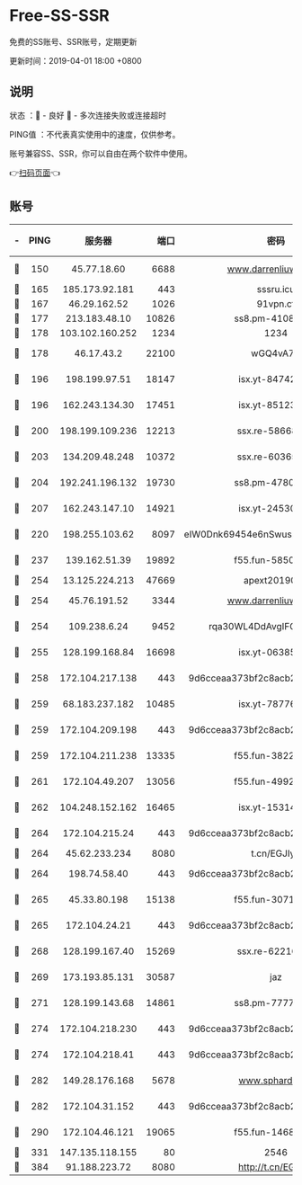 # Free-SS-SSR

免费的SS账号、SSR账号，定期更新

更新时间：2019-04-01 18:00 +0800

## 说明

状态     ：🙂 - 良好 🙁 - 多次连接失败或连接超时

PING值   ：不代表真实使用中的速度，仅供参考。

账号兼容SS、SSR，你可以自由在两个软件中使用。

👉[扫码页面](https://liesauer.github.io/Free-SS-SSR/)👈

## 账号

|-|PING|服务器|端口|密码|加密方式|区域|
|:----:|:----:|:-----:|-----:|:----:|:----:|:----:|
|🙂|150|45.77.18.60|6688|www.darrenliuwei.com|aes-256-cfb|JP|
|🙂|165|185.173.92.181|443|sssru.icu|rc4-md5|RU|
|🙂|167|46.29.162.52|1026|91vpn.cf|rc4-md5|RU|
|🙂|177|213.183.48.10|10826|ss8.pm-41087139|rc4-md5|RU|
|🙂|178|103.102.160.252|1234|1234|rc4-md5|JP|
|🙂|178|46.17.43.2|22100|wGQ4vA7D|aes-256-gcm|RU|
|🙂|196|198.199.97.51|18147|isx.yt-84742242|aes-256-cfb|US|
|🙂|196|162.243.134.30|17451|isx.yt-85123284|aes-256-cfb|US|
|🙂|200|198.199.109.236|12213|ssx.re-58668032|aes-256-cfb|US|
|🙂|203|134.209.48.248|10372|ssx.re-60365816|aes-256-cfb|US|
|🙂|204|192.241.196.132|19730|ss8.pm-47802569|aes-256-cfb|US|
|🙂|207|162.243.147.10|14921|isx.yt-24530489|aes-256-cfb|US|
|🙂|220|198.255.103.62|8097|eIW0Dnk69454e6nSwuspv9DmS201tQ0D|aes-256-cfb|US|
|🙂|237|139.162.51.39|19892|f55.fun-58509314|aes-256-cfb|SG|
|🙂|254|13.125.224.213|47669|apext2019001|chacha20|KR|
|🙂|254|45.76.191.52|3344|www.darrenliuwei.com|aes-256-cfb|AU|
|🙂|254|109.238.6.24|9452|rqa30WL4DdAvgIFG6Fs3znzTa|aes-256-cfb|FR|
|🙂|255|128.199.168.84|16698|isx.yt-06385853|aes-256-cfb|SG|
|🙂|258|172.104.217.138|443|9d6cceaa373bf2c8acb22e60b6a58be6|aes-256-cfb|US|
|🙂|259|68.183.237.182|10485|isx.yt-78776006|aes-256-cfb|SG|
|🙂|259|172.104.209.198|443|9d6cceaa373bf2c8acb22e60b6a58be6|aes-256-cfb|US|
|🙂|259|172.104.211.238|13335|f55.fun-38225269|aes-256-cfb|US|
|🙂|261|172.104.49.207|13056|f55.fun-49921505|aes-256-cfb|SG|
|🙂|262|104.248.152.162|16465|isx.yt-15314560|aes-256-cfb|SG|
|🙂|264|172.104.215.24|443|9d6cceaa373bf2c8acb22e60b6a58be6|aes-256-cfb|US|
|🙂|264|45.62.233.234|8080|t.cn/EGJIyrl|rc4-md5|CA|
|🙂|264|198.74.58.40|443|9d6cceaa373bf2c8acb22e60b6a58be6|aes-256-cfb|US|
|🙂|265|45.33.80.198|15138|f55.fun-30713241|aes-256-cfb|US|
|🙂|265|172.104.24.21|443|9d6cceaa373bf2c8acb22e60b6a58be6|aes-256-cfb|US|
|🙂|268|128.199.167.40|15269|ssx.re-62216229|aes-256-cfb|SG|
|🙂|269|173.193.85.131|30587|jaz|aes-256-cfb|US|
|🙂|271|128.199.143.68|14861|ss8.pm-77770348|aes-256-cfb|SG|
|🙂|274|172.104.218.230|443|9d6cceaa373bf2c8acb22e60b6a58be6|aes-256-cfb|US|
|🙂|274|172.104.218.41|443|9d6cceaa373bf2c8acb22e60b6a58be6|aes-256-cfb|US|
|🙂|282|149.28.176.168|5678|www.sphard.com|aes-256-cfb|SG|
|🙂|282|172.104.31.152|443|9d6cceaa373bf2c8acb22e60b6a58be6|aes-256-cfb|US|
|🙂|290|172.104.46.121|19065|f55.fun-14688385|aes-256-cfb|SG|
|🙂|331|147.135.118.155|80|2546|chacha20|US|
|🙂|384|91.188.223.72|8080|http://t.cn/EGJIyrl|rc4-md5|RU|
